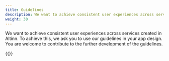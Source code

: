 ```yaml
---
title: Guidelines
description: We want to achieve consistent user experiences across services created in Altinn. To achieve this, we ask you to use our guidelines in your app design. You are welcome to contribute to the further development of the guidelines.
weight: 30
---
```


We want to achieve consistent user experiences across services created in Altinn. To achieve this, we ask you to use our guidelines in your app design. You are welcome to contribute to the further development of the guidelines.

{{<children>}}
